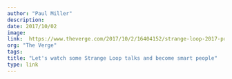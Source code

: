 ```yaml
---
author: "Paul Miller"
description:
date: 2017/10/02
image:
link:  https://www.theverge.com/2017/10/2/16404152/strange-loop-2017-programming-talks-youtube
org: "The Verge"
tags:
title: "Let's watch some Strange Loop talks and become smart people"
type: link
---
```

